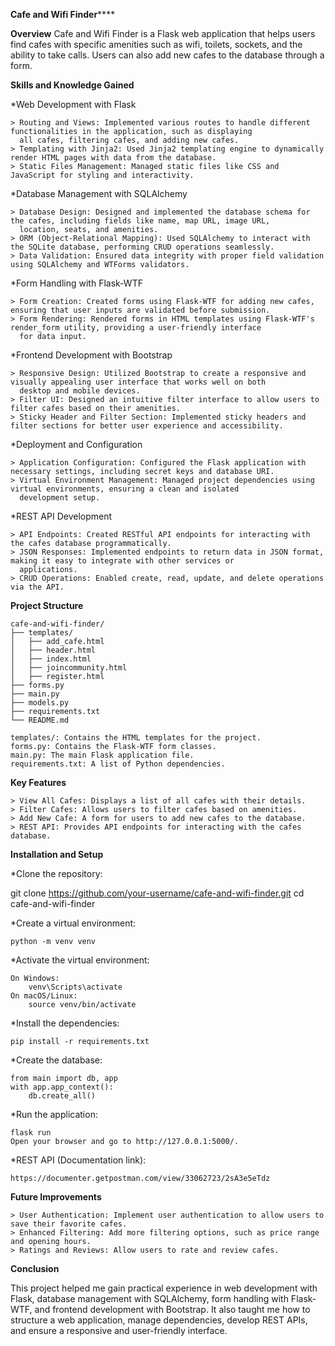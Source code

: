 ****************************************************************Cafe and Wifi Finder********************************************************************

****Overview****
Cafe and Wifi Finder is a Flask web application that helps users find cafes with specific amenities such as wifi, toilets, sockets, and the ability to take calls. 
Users can also add new cafes to the database through a form.

****Skills and Knowledge Gained****

*Web Development with Flask

    > Routing and Views: Implemented various routes to handle different functionalities in the application, such as displaying 
      all cafes, filtering cafes, and adding new cafes.
    > Templating with Jinja2: Used Jinja2 templating engine to dynamically render HTML pages with data from the database.
    > Static Files Management: Managed static files like CSS and JavaScript for styling and interactivity.
    
*Database Management with SQLAlchemy

    > Database Design: Designed and implemented the database schema for the cafes, including fields like name, map URL, image URL,
      location, seats, and amenities.
    > ORM (Object-Relational Mapping): Used SQLAlchemy to interact with the SQLite database, performing CRUD operations seamlessly.
    > Data Validation: Ensured data integrity with proper field validation using SQLAlchemy and WTForms validators.
    
*Form Handling with Flask-WTF

    > Form Creation: Created forms using Flask-WTF for adding new cafes, ensuring that user inputs are validated before submission.
    > Form Rendering: Rendered forms in HTML templates using Flask-WTF's render_form utility, providing a user-friendly interface 
      for data input.

*Frontend Development with Bootstrap

    > Responsive Design: Utilized Bootstrap to create a responsive and visually appealing user interface that works well on both 
      desktop and mobile devices.
    > Filter UI: Designed an intuitive filter interface to allow users to filter cafes based on their amenities.
    > Sticky Header and Filter Section: Implemented sticky headers and filter sections for better user experience and accessibility.

*Deployment and Configuration

    > Application Configuration: Configured the Flask application with necessary settings, including secret keys and database URI.
    > Virtual Environment Management: Managed project dependencies using virtual environments, ensuring a clean and isolated 
      development setup.

*REST API Development

    > API Endpoints: Created RESTful API endpoints for interacting with the cafes database programmatically.
    > JSON Responses: Implemented endpoints to return data in JSON format, making it easy to integrate with other services or 
      applications.
    > CRUD Operations: Enabled create, read, update, and delete operations via the API.

    
****Project Structure****

    cafe-and-wifi-finder/
    ├── templates/
    │   ├── add_cafe.html
    │   ├── header.html
    │   ├── index.html
    │   ├── joincommunity.html
    │   ├── register.html
    ├── forms.py
    ├── main.py
    ├── models.py
    ├── requirements.txt
    └── README.md
    
    templates/: Contains the HTML templates for the project.
    forms.py: Contains the Flask-WTF form classes.
    main.py: The main Flask application file.
    requirements.txt: A list of Python dependencies.


****Key Features****

    > View All Cafes: Displays a list of all cafes with their details.
    > Filter Cafes: Allows users to filter cafes based on amenities.
    > Add New Cafe: A form for users to add new cafes to the database.
    > REST API: Provides API endpoints for interacting with the cafes database.


****Installation and Setup****

*Clone the repository:

   git clone https://github.com/your-username/cafe-and-wifi-finder.git
   cd cafe-and-wifi-finder
   
*Create a virtual environment:

    python -m venv venv

*Activate the virtual environment:

    On Windows:
        venv\Scripts\activate
    On macOS/Linux:
        source venv/bin/activate

*Install the dependencies:

    pip install -r requirements.txt

*Create the database:
   
    from main import db, app
    with app.app_context():
        db.create_all()

*Run the application:
   
    flask run
    Open your browser and go to http://127.0.0.1:5000/.

*REST API (Documentation link):
   
    https://documenter.getpostman.com/view/33062723/2sA3e5eTdz
    
****Future Improvements****
    
    > User Authentication: Implement user authentication to allow users to save their favorite cafes.
    > Enhanced Filtering: Add more filtering options, such as price range and opening hours.
    > Ratings and Reviews: Allow users to rate and review cafes.

****Conclusion****

This project helped me gain practical experience in web development with Flask, database management with SQLAlchemy, form handling 
with Flask-WTF, and frontend development with Bootstrap. It also taught me how to structure a web application, manage dependencies,
develop REST APIs, and ensure a responsive and user-friendly interface.



